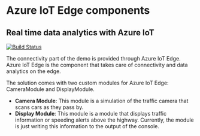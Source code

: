 # Azure IoT Edge components
## Real time data analytics with Azure IoT
[![Build Status](https://dev.azure.com/SamVanhoutte/real-time-traffic-iot/_apis/build/status/SamVanhoutte.real-time-traffic-iot?branchName=master)](https://dev.azure.com/SamVanhoutte/real-time-traffic-iot/_build/latest?definitionId=1&branchName=master)

The connectivity part of the demo is provided through Azure IoT Edge.  Azure IoT Edge is the component that takes care of connectivity and data analytics on the edge.  

The solution comes with two custom modules for Azure IoT Edge: CameraModule and DisplayModule.
- __Camera Module__: This module is a simulation of the traffic camera that scans cars as they pass by. 
- __Display Module__: This module is a module that displays traffic information or speeding alerts above the highway.  Currently, the module is just writing this information to the output of the console.
